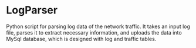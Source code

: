 # LogParser
Python script for parsing log data of the network traffic. It takes an input log file, parses it to extract necessary information, and uploads the data into MySql database, which is designed with log and traffic tables.

